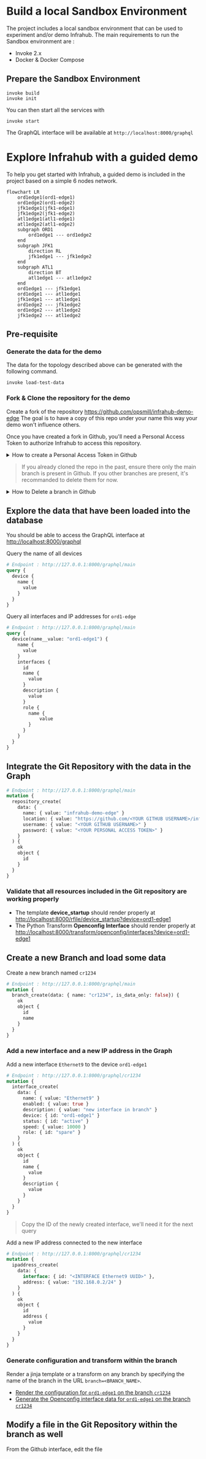 
# Build a local Sandbox Environment

The project includes a local sandbox environment that can be used to experiment and/or demo Infrahub.
The main requirements to run the Sandbox environment are :
- Invoke 2.x
- Docker & Docker Compose

## Prepare the Sandbox Environment

```
invoke build
invoke init
```

You can then start all the services with

```
invoke start
```

The GraphQL interface will be available at `http://localhost:8000/graphql`


# Explore Infrahub with a guided demo

To help you get started with Infrahub, a guided demo is included in the project based on a simple 6 nodes network.

```mermaid
flowchart LR
    ord1edge1(ord1-edge1)
    ord1edge2(ord1-edge2)
    jfk1edge1(jfk1-edge1)
    jfk1edge2(jfk1-edge2)
    atl1edge1(atl1-edge1)
    atl1edge2(atl1-edge2)
    subgraph ORD1
        ord1edge1 --- ord1edge2
    end
    subgraph JFK1
        direction RL
        jfk1edge1 --- jfk1edge2
    end
    subgraph ATL1
        direction BT
        atl1edge1 --- atl1edge2
    end
    ord1edge1 --- jfk1edge1
    ord1edge1 --- atl1edge1
    jfk1edge1 --- atl1edge1
    ord1edge2 --- jfk1edge2
    ord1edge2 --- atl1edge2
    jfk1edge2 --- atl1edge2
```

## Pre-requisite

### Generate the data for the demo

The data for the topology described above can be generated with the following command.
```
invoke load-test-data
```

### Fork & Clone the repository for the demo

Create a fork of the repository https://github.com/opsmill/infrahub-demo-edge
The goal is to have a copy of this repo under your name this way your demo won't influence others.

Once you have created a fork in Github, you'll need a Personal Access Token to authorize Infrahub to access this repository.

<details>
  <summary>How to create a Personal Access Token in Github</summary>

  1. Go to settings > Developer Settings > Personal access tokens
  2. Select Fine-grained tokens
  3. Limit the scope of the token in **Repository Access** > **Only Select Repositories**
  4. Grant the token permission to `Read/Write` the **Content** of the repository

  ![Fine-Grained Token](../media/github_fined_grain_access_token_setup.png)

</details>


> If you already cloned the repo in the past, ensure there only the main branch is present in Github.
If you other branches are present, it's recommanded to delete them for now.

<details>
  <summary>How to Delete a branch in Github</summary>

  1. Select the name of the active branch in the top left corner (usually main)
  2. Select `View All Branches` at the bottom of the popup
  3. Delete all branches but the branch `main`, with the trash icon on the right of the screen

  ![View all Branches](../media/github_view_all_branches.png)

</details>


## Explore the data that have been loaded into the database

You should be able to access the GraphQL interface at [http://localhost:8000/graphql](http://localhost:8000/graphql)

Query the name of all devices
```graphql
# Endpoint : http://127.0.0.1:8000/graphql/main
query {
  device {
    name {
      value
    }
  }
}
```

Query all interfaces and IP addresses for `ord1-edge`
```graphql
# Endpoint : http://127.0.0.1:8000/graphql/main
query {
  device(name__value: "ord1-edge1") {
    name {
      value
    }
    interfaces {
      id
      name {
        value
      }
      description {
        value
      }
      role {
        name {
        	value
        }
      }
    }
  }
}
```

## Integrate the Git Repository with the data in the Graph


```graphql
# Endpoint : http://127.0.0.1:8000/graphql/main
mutation {
  repository_create(
    data: {
      name: { value: "infrahub-demo-edge" }
      location: { value: "https://github.com/<YOUR GITHUB USERNAME>/infrahub-demo-edge.git" }
      username: { value: "<YOUR GITHUB USERNAME>" }
      password: { value: "<YOUR PERSONAL ACCESS TOKEN>" }
    }
  ) {
    ok
    object {
      id
    }
  }
}
```

### Validate that all resources included in the Git repository are working properly

- The template **device_startup** should render properly at [http://localhost:8000/rfile/device_startup?device=ord1-edge1](http://localhost:8000/rfile/device_startup?device=ord1-edge1)
- The Python Transform **Openconfig Interface** should render properly at [http://localhost:8000/transform/openconfig/interfaces?device=ord1-edge1](http://localhost:8000/transform/openconfig/interfaces?device=ord1-edge1)

## Create a new Branch and load some data

Create a new branch named `cr1234`
```graphql
# Endpoint : http://127.0.0.1:8000/graphql/main
mutation {
  branch_create(data: { name: "cr1234", is_data_only: false}) {
    ok
    object {
      id
      name
    }
  }
}
```

### Add a new interface and a new IP address in the Graph
Add a new interface `Ethernet9` to the device `ord1-edge1`
```graphql
# Endpoint : http://127.0.0.1:8000/graphql/cr1234
mutation {
  interface_create(
    data: {
      name: { value: "Ethernet9" }
      enabled: { value: true }
      description: { value: "new interface in branch" }
      device: { id: "ord1-edge1" }
      status: { id: "active" }
      speed: { value: 10000 }
      role: { id: "spare" }
    }
  ) {
    ok
    object {
      id
      name {
        value
      }
      description {
        value
      }
    }
  }
}
```
> Copy the ID of the newly created interface, we'll need it for the next query

Add a new IP address connected to the new interface

```graphql
# Endpoint : http://127.0.0.1:8000/graphql/cr1234
mutation {
  ipaddress_create(
    data: {
      interface: { id: "<INTERFACE Ethernet9 UUID>" },
      address: { value: "192.168.0.2/24" }
    }
  ) {
    ok
    object {
      id
      address {
        value
      }
    }
  }
}
```

### Generate configuration and transform within the branch

Render a jinja template or a transform on any branch by specifying the name of the branch in the URL `branch=<BRANCH_NAME>`.

- [Render the configuration for `ord1-edge1` on the branch `cr1234`](http://localhost:8000/rfile/device_startup?device=ord1-edge1&branch=cr1234)
- [Generate the Openconfig interface data for `ord1-edge1` on the branch `cr1234`](http://localhost:8000/transform/openconfig/interfaces?device=ord1-edge1&branch=cr1234)


## Modify a file in the Git Repository within the branch as well

From the Github interface, edit the file 